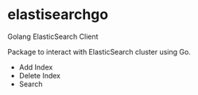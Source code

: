 # elastisearchgo
Golang ElasticSearch Client

Package to interact with ElasticSearch cluster using Go.

- Add Index
- Delete Index
- Search
